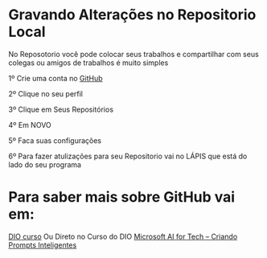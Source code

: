 
# Gravando Alterações no Repositorio Local
No Reposotorio você pode colocar seus trabalhos e compartilhar com seus colegas ou amigos de trabalhos é muito simples 

1º Crie uma conta no [GitHub](https://github.com/)

2º Clique no seu perfil

3º Clique em Seus Repositórios 

4º Em NOVO

5º Faca suas configurações 

6º Para fazer atulizações para seu Repositorio vai no LÁPIS que está do lado do seu programa 

# Para saber mais sobre GitHub vai em:
[DIO curso](https://web.dio.me/track/criando-prompts-inteligentes) 
Ou Direto no Curso do DIO [Microsoft AI for Tech – Criando Prompts Inteligentes](https://www.dio.me/bootcamp/criando-prompts-inteligentes)



